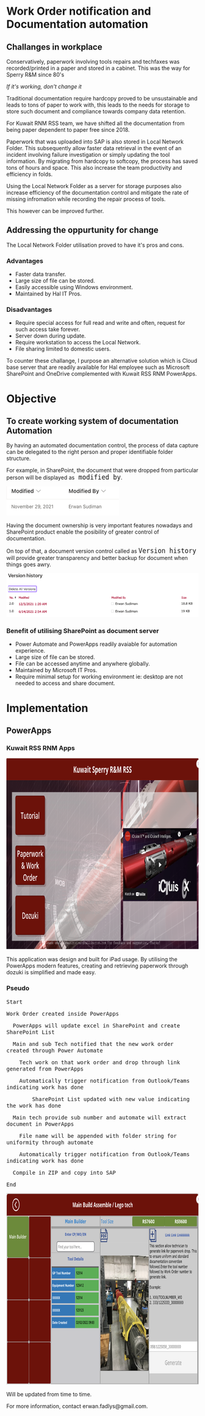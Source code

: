 <h1>Work Order notification and Documentation automation</h1>

<h2>Challanges in workplace</h2>
<p>Conservatively, paperwork involving tools repairs and techfaxes was recorded/printed in a paper and stored in a cabinet. This was the way for Sperry R&M since 80's</p>
<p><em>If it's working, don't change it</em></p>
<p>Traditional documentation require hardcopy proved to be unsustainable and leads to tons of paper to work with, this leads to the needs for storage to store such document and compliance towards company data retention.</p><p>For Kuwait RNM RSS team, we have shifted all the documentation from being paper dependent to paper free since 2018.</p><p> Paperwork that was uploaded into SAP is also stored in Local Network Folder. This subsequently allow faster data retrieval in the event of an incident involving failure investigation or simply updating the tool information. By migrating from hardcopy to softcopy, the process has saved tons of hours and space. This also increase the team productivity and efficiency in folds.</p> 
<p>Using the Local Network Folder as a server for storage purposes also increase efficiency of the documentation control and mitigate the rate of missing infromation while recording the repair process of tools.</p>
<p>This however can be improved further.</p>
<h2>Addressing the oppurtunity for change</h2>
<p>The Local Network Folder utilisation proved to have it's pros and cons.</p>
<h3>Advantages</h3>
<ul>
    <li>Faster data transfer.</li>
    <li>Large size of file can be stored.</li>
    <li>Easily accessible using Windows environment.</li>
    <li>Maintained by Hal IT Pros.</li>
</ul>
<h3>Disadvantages</h3>
<ul>
    <li>Require special access for full read and write and often, request for such access take forever.</li>
    <li>Server down during update.</li>
    <li>Require workstation to access the Local Network.</li>
    <li>File sharing limited to domestic users.</li>
</ul>
<p>To counter these challange, I purpose an alternative solution which is Cloud base server that are readily available for Hal employee such as Microsoft SharePoint and OneDrive complemented with Kuwait RSS RNM PowerApps.</p>


<h1>Objective</h1>
<h2>To create working system of documentation Automation</h2>
<p>By having an automated documentation control, the process of data capture can be delegated to the right person and proper identifiable folder structure.</p> <p>For example, in SharePoint, the document that were dropped from particular person will be displayed as<tt style="font-size:1.2em"> modified by</tt>.</p>
<img src="/Images/Screenshot 2022-02-04 at 9.06.52 PM.png">
<p>Having the document ownership is very important features nowadays and SharePoint product enable the posibility of greater control of documentation.</p>
<p>On top of that, a document version control called as <tt style="font-size:1.2em"> Version history</tt> will provide greater transparency and better backup for document when things goes awry.</p>
<img src="/Images/Screenshot 2022-02-04 at 9.12.14 PM.png">
  
<h3>Benefit of utilising SharePoint as document server</h3>
<ul>
    <li>Power Automate and PowerApps readily avaiable for automation experience.</li>
    <li>Large size of file can be stored.</li>
    <li>File can be accessed anytime and anywhere globally.</li>
    <li>Maintained by Microsoft IT Pros.</li>
    <li>Require minimal setup for working environment ie: desktop are not needed to access and share document.</li>
</ul>
 <h1>Implementation</h1>
 <h2>PowerApps</h2>
 <h3>Kuwait RSS RNM Apps</h3>
<img src="/Images/Screenshot 2022-02-04 at 9.45.23 PM.png" height="500px" width="auto">


<p>This application was design and built for iPad usage. By utilising the PowerApps modern features, creating and retrieving paperwork through dozuki is simplified and made easy.</p>
<h3>Pseudo</h3>
<p> 
    <p><tt>Start</tt></p>
    <p><tt>Work Order created inside PowerApps</tt></p>
    <p><tt>&emsp;&emsp;PowerApps will update excel in SharePoint and create SharePoint List</tt></p>
    <p><tt>&emsp;&emsp;Main and sub Tech notified that the new work order created through Power Automate</tt></p>
    <p><tt>&emsp;&emsp;&emsp;&emsp;Tech work on that work order and drop through link generated from PowerApps</tt></p> 
    <p><tt>&emsp;&emsp;&emsp;&emsp;Automatically trigger notification from Outlook/Teams indicating work has done</tt></p>
    <p><tt>&emsp;&emsp;&emsp;&emsp;&emsp;&emsp;&emsp;&emsp;SharePoint List updated with new value indicating the work has done</tt></p>
    <p><tt>&emsp;&emsp;Main tech provide sub number and automate will extract document in PowerApps</tt></p>
    <p><tt>&emsp;&emsp;&emsp;&emsp;File name will be appended with folder string for uniformity through automate</tt></p>
    <p><tt>&emsp;&emsp;&emsp;&emsp;Automatically trigger notification from Outlook/Teams indicating work has done</tt></p>
    <p><tt>&emsp;&emsp;Compile in ZIP and copy into SAP</tt></p>
    <p><tt>End</tt></p>
</p>
  

<img src="/Images/Screenshot 2022-02-04 at 10.27.35 PM.png" height="500px" width="auto">
<p>Will be updated from time to time.</p>
<p>For more information, contact <a mailto="erwan.fadlys@gmail.com">erwan.fadlys@gmail.com.</a>
 
 
